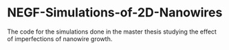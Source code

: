 # NEGF-Simulations-of-2D-Nanowires
The code for the simulations done in the master thesis studying the effect of imperfections of nanowire growth.
